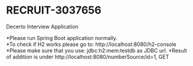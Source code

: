 # RECRUIT-3037656
Decerto Interview Application 

*Please run Spring Boot application normally. \
*To check if H2 works please go to: http://localhost:8080/h2-console \
*Please make sure that you use: jdbc:h2:mem:testdb as JDBC url. 
*Result of addition is under http://localhost:8080/numberSource/id=1, GET